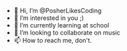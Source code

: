 - 👋 Hi, I’m @PosherLikesCoding
- 👀 I’m interested in you ;)
- 🌱 I’m currently learning at school
- 💞️ I’m looking to collaborate on music
- 📫 How to reach me, don't.

<!---
PosherLikesCoding/PosherLikesCoding is a ✨ special ✨ repository because its `README.md` (this file) appears on your GitHub profile.
You can click the Preview link to take a look at your changes. no.
--->
